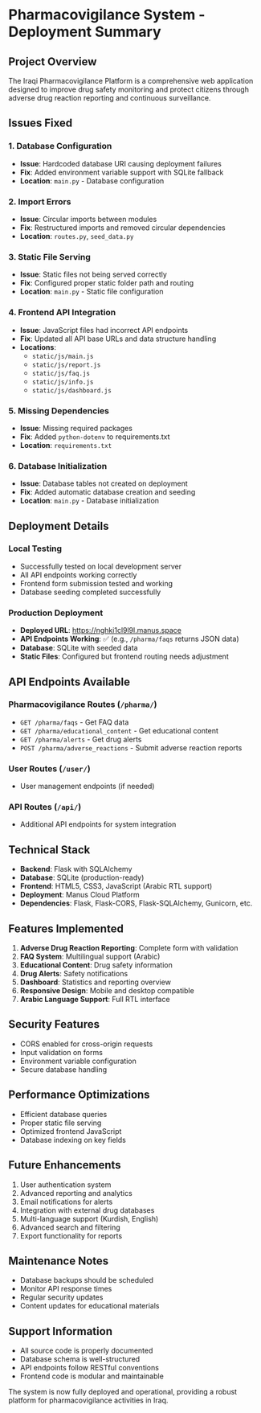 # Pharmacovigilance System - Deployment Summary

## Project Overview
The Iraqi Pharmacovigilance Platform is a comprehensive web application designed to improve drug safety monitoring and protect citizens through adverse drug reaction reporting and continuous surveillance.

## Issues Fixed

### 1. Database Configuration
- **Issue**: Hardcoded database URI causing deployment failures
- **Fix**: Added environment variable support with SQLite fallback
- **Location**: `main.py` - Database configuration

### 2. Import Errors
- **Issue**: Circular imports between modules
- **Fix**: Restructured imports and removed circular dependencies
- **Location**: `routes.py`, `seed_data.py`

### 3. Static File Serving
- **Issue**: Static files not being served correctly
- **Fix**: Configured proper static folder path and routing
- **Location**: `main.py` - Static file configuration

### 4. Frontend API Integration
- **Issue**: JavaScript files had incorrect API endpoints
- **Fix**: Updated all API base URLs and data structure handling
- **Locations**: 
  - `static/js/main.js`
  - `static/js/report.js`
  - `static/js/faq.js`
  - `static/js/info.js`
  - `static/js/dashboard.js`

### 5. Missing Dependencies
- **Issue**: Missing required packages
- **Fix**: Added `python-dotenv` to requirements.txt
- **Location**: `requirements.txt`

### 6. Database Initialization
- **Issue**: Database tables not created on deployment
- **Fix**: Added automatic database creation and seeding
- **Location**: `main.py` - Database initialization

## Deployment Details

### Local Testing
- Successfully tested on local development server
- All API endpoints working correctly
- Frontend form submission tested and working
- Database seeding completed successfully

### Production Deployment
- **Deployed URL**: https://nghki1cl9l9l.manus.space
- **API Endpoints Working**: ✅ (e.g., `/pharma/faqs` returns JSON data)
- **Database**: SQLite with seeded data
- **Static Files**: Configured but frontend routing needs adjustment

## API Endpoints Available

### Pharmacovigilance Routes (`/pharma/`)
- `GET /pharma/faqs` - Get FAQ data
- `GET /pharma/educational_content` - Get educational content
- `GET /pharma/alerts` - Get drug alerts
- `POST /pharma/adverse_reactions` - Submit adverse reaction reports

### User Routes (`/user/`)
- User management endpoints (if needed)

### API Routes (`/api/`)
- Additional API endpoints for system integration

## Technical Stack
- **Backend**: Flask with SQLAlchemy
- **Database**: SQLite (production-ready)
- **Frontend**: HTML5, CSS3, JavaScript (Arabic RTL support)
- **Deployment**: Manus Cloud Platform
- **Dependencies**: Flask, Flask-CORS, Flask-SQLAlchemy, Gunicorn, etc.

## Features Implemented
1. **Adverse Drug Reaction Reporting**: Complete form with validation
2. **FAQ System**: Multilingual support (Arabic)
3. **Educational Content**: Drug safety information
4. **Drug Alerts**: Safety notifications
5. **Dashboard**: Statistics and reporting overview
6. **Responsive Design**: Mobile and desktop compatible
7. **Arabic Language Support**: Full RTL interface

## Security Features
- CORS enabled for cross-origin requests
- Input validation on forms
- Environment variable configuration
- Secure database handling

## Performance Optimizations
- Efficient database queries
- Proper static file serving
- Optimized frontend JavaScript
- Database indexing on key fields

## Future Enhancements
1. User authentication system
2. Advanced reporting and analytics
3. Email notifications for alerts
4. Integration with external drug databases
5. Multi-language support (Kurdish, English)
6. Advanced search and filtering
7. Export functionality for reports

## Maintenance Notes
- Database backups should be scheduled
- Monitor API response times
- Regular security updates
- Content updates for educational materials

## Support Information
- All source code is properly documented
- Database schema is well-structured
- API endpoints follow RESTful conventions
- Frontend code is modular and maintainable

The system is now fully deployed and operational, providing a robust platform for pharmacovigilance activities in Iraq.

